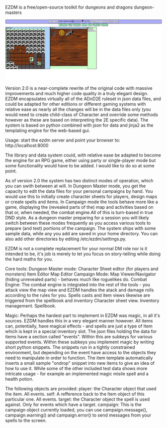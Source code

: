 EZDM is a free/open-source toolkit for dungeons and dragons dungeon-masters

![EZDM Screenshot](screenshot.png?raw=true "EZDM2.0")

Version 2.0 is a near-complete rewrite of the original code with massive improvements and much
higher code quality in a truly elegant design.
EZDM encapsulates virtually all of the ADnD2E ruleset in json data files, and could be adapted
for other editions or different gaming systems with relative ease as nearly all the changes
will be in the data files only (you would need to create child-class of Character and override
some methods however as these are based on interpreting the 2E specific data). The system is based
on python combined with json for data and jinja2 as the templating engine for the web-based gui.

Usage: start the ezdm server and point your browser to: http://localhost:8000

The library and data system could, with relative ease be adapted to become the engine for an RPG
game, either using party or single-player mode but some functionality would have to be added.
I would like to do so at some point.

As of version 2.0 the system has two distinct modes of operation, which you can swith between at will.
In Dungeon Master mode, you get the capacity to edit the data files for your personal campaigns by hand.
You would use this to initially create character sheets for players, design maps or 
create spells and items. 
In Campaign mode the tools behave more like a game, displaying the (revealed parts of the) map and activities 
based on that or, when needed, the combat engine.All of this is turn-based in true DND style.
As a dungeon master preparing for a session you will likely switch between these modes frequently as you 
access various tools to prepare (and test) portions of the campaign.
The system ships with some sample data, while any you add are saved in your home directory.
You can also add other directories by editing /etc/ezdm/settings.py.

EZDM is not a complete replacement for your normal DM role nor is it intended to be, it's job is merely
to let you focus on story-telling while doing the hard maths for you. 

Core tools: 
Dungeon Master mode:
	Character Sheet editor (for players and monsters)
	Item Editor
	Map Editor
Campaign Mode:
	Map Viewer/Navigator (hiding unrevealed parts) - behaves much like roguelikes do.
	Combat Engine:
      The combat engine is integrated into the rest of the tools - you attack view the map view and 
      EZDM handles the atack and damage rolls according to the rules for you. Spells casts and item
      views likewise are triggered from the spellbook and inventory
	Character sheet view.
	Inventory management.
    Spellbook.

Magic:
Perhaps the hardest part to implement in EZDM was magic, in all it's sources. EZDM handles this in a
very elegant manner however. All items can, potentially, have magical effects - and spells are just a type
of Item which is kept in a special inventory slot.
The json files holding the data for items have a section called "events".
Within this are subkeys for various supported events. Within these subkeys you implement magic by writing 
short python snippets.
The snippets run in a tightly constrained environment, but depending on the event have access to the objects
they need to manipulate in order to function. The item template automatically inserts a small sample
"ondrop" snippet into new items to give an idea of how to use it. While some of the other included test
data shows more intricate usage - for example an implemented magic misile spell and a health potion.

The following objects are provided:
player: the Character object that used the item. All events.
self: A refference back to the Item object of this particular one. All events.
target: the Character object the spell is used against. Only for events which have a target.
campaign: This is the campaign object currently loaded, you can use campaign.message(), campaign.warning()
    and campaign.error() to send messages from your spells to the screen.




